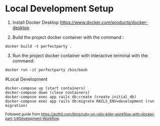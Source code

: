 # Local Development Setup
1. Install Docker Desktop <https://www.docker.com/products/docker-desktop>


2. Build the project docker container with the command :
```
docker build -t perfectparty .
```

3. Run the project docker container with interactive terminal with the command:
```
docker run -it perfectparty /bin/bash
```

#Local Development
```
docker-compose up (start containers)
docker-compose down (close containers)
docker-compose exec app rails db:create (create initial db)
docker-compose exec app rails db:migrate RAILS_ENV=development (run migration)
```

<small>Followed guide from <https://auth0.com/blog/ruby-on-rails-killer-workflow-with-docker-part-1/#Development-Workflow>.</small>